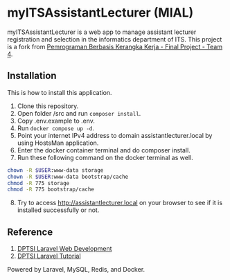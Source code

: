 # myITSAssistantLecturer (MIAL)
myITSAssistantLecturer is a web app to manage assistant lecturer registration and selection in the informatics department of ITS. This project is a fork from <a href="https://github.com/asteriskrin/pbkk-e-final-project">Pemrograman Berbasis Kerangka Kerja - Final Project - Team 4</a>.

## Installation
This is how to install this application.
1. Clone this repository.
2. Open folder /src and run `composer install`.
3. Copy .env.example to .env.
4. Run `docker compose up -d`.
5. Point your internet IPv4 address to domain assistantlecturer.local by using HostsMan application.
6. Enter the docker container terminal and do composer install.
7. Run these following command on the docker terminal as well.
```bash
chown -R $USER:www-data storage
chown -R $USER:www-data bootstrap/cache
chmod -R 775 storage
chmod -R 775 bootstrap/cache
```
8. Try to access http://assistantlecturer.local on your browser to see if it is installed successfully or not.

## Reference
1. <a href="https://github.com/dptsi/laravel-web-dev">DPTSI Laravel Web Development</a>
2. <a href="https://github.com/dptsi/laravel-tutorial">DPTSI Laravel Tutorial</a>

Powered by Laravel, MySQL, Redis, and Docker.
